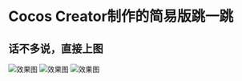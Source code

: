 # Cocos Creator制作的简易版跳一跳

## 话不多说，直接上图

![效果图](https://github.com/fctony/Jump/blob/master/showImg/1.png)
![效果图](https://github.com/fctony/Jump/blob/master/showImg/2.png)
![效果图](https://github.com/fctony/Jump/blob/master/showImg/3.png)
